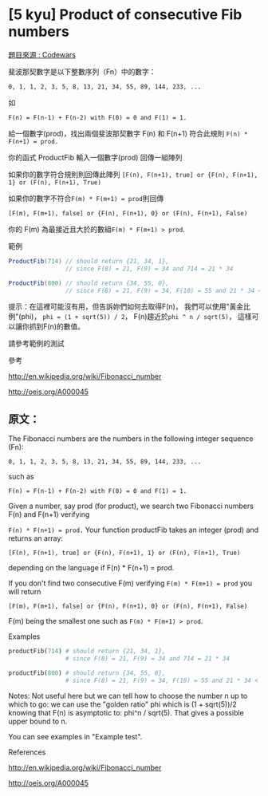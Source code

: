 ﻿# [5 kyu] Product of consecutive Fib numbers
[題目來源 : Codewars](https://www.codewars.com/kata/5541f58a944b85ce6d00006a/train/csharp)

斐波那契數字是以下整數序列（Fn）中的數字：
```
0, 1, 1, 2, 3, 5, 8, 13, 21, 34, 55, 89, 144, 233, ...
```
如
```
F(n) = F(n-1) + F(n-2) with F(0) = 0 and F(1) = 1.
```
給一個數字(prod)，找出兩個斐波那契數字 F(n) 和 F(n+1) 符合此規則
```F(n) * F(n+1) = prod.```

你的函式 ProductFib 輸入一個數字(prod) 回傳一組陣列

如果你的數字符合規則則回傳此陣列
```[F(n), F(n+1), true] or {F(n), F(n+1), 1} or (F(n), F(n+1), True)```

如果你的數字不符合```F(m) * F(m+1) = prod```則回傳
```
[F(m), F(m+1), false] or {F(n), F(n+1), 0} or (F(n), F(n+1), False)
```
你的 F(m) 為最接近且大於的數組```F(m) * F(m+1) > prod```.


範例

``` c#
ProductFib(714) // should return {21, 34, 1}, 
                // since F(8) = 21, F(9) = 34 and 714 = 21 * 34

ProductFib(800) // should return {34, 55, 0}, 
                // since F(8) = 21, F(9) = 34, F(10) = 55 and 21 * 34 < 800 < 34 * 55
```

提示：在這裡可能沒有用，但告訴妳們如何去取得F(n)，
我們可以使用"黃金比例"(phi)，
```phi = (1 + sqrt(5)) / 2```，
F(n)趨近於```phi ^ n / sqrt(5)```，
這樣可以讓你抓到F(n)的數值。

請參考範例的測試

參考

http://en.wikipedia.org/wiki/Fibonacci_number

http://oeis.org/A000045


## 原文：

The Fibonacci numbers are the numbers in the following integer sequence (Fn):

```
0, 1, 1, 2, 3, 5, 8, 13, 21, 34, 55, 89, 144, 233, ...
```
such as

```
F(n) = F(n-1) + F(n-2) with F(0) = 0 and F(1) = 1.
```
Given a number, say prod (for product), we search two Fibonacci numbers F(n) and F(n+1) verifying

```F(n) * F(n+1) = prod.```
Your function productFib takes an integer (prod) and returns an array:

```
[F(n), F(n+1), true] or {F(n), F(n+1), 1} or (F(n), F(n+1), True)
```
depending on the language if F(n) * F(n+1) = prod.

If you don't find two consecutive F(m) verifying ```F(m) * F(m+1) = prod``` you will return

```
[F(m), F(m+1), false] or {F(n), F(n+1), 0} or (F(n), F(n+1), False)
```
F(m) being the smallest one such as ```F(m) * F(m+1) > prod```.

Examples

``` python
productFib(714) # should return {21, 34, 1}, 
                # since F(8) = 21, F(9) = 34 and 714 = 21 * 34

productFib(800) # should return {34, 55, 0}, 
                # since F(8) = 21, F(9) = 34, F(10) = 55 and 21 * 34 < 800 < 34 * 55
```

Notes: Not useful here but we can tell how to choose the number n up to which to go: we can use the "golden ratio" phi which is (1 + sqrt(5))/2 knowing that F(n) is asymptotic to: phi^n / sqrt(5). That gives a possible upper bound to n.

You can see examples in "Example test".

References

http://en.wikipedia.org/wiki/Fibonacci_number

http://oeis.org/A000045